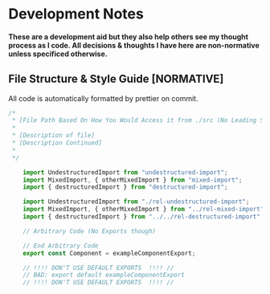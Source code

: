 # Development Notes
#### These are a development aid but they also help others see my thought process as I code. All decisions & thoughts I have here are non-normative unless specificed otherwise.

## File Structure & Style Guide [NORMATIVE]
All code is automatically formatted by prettier on commit.

```javascript
/*
 * [File Path Based On How You Would Access it from ./src (No Leading Slash)]
 *
 * [Description of file]
 * [Description Continued]
 * 
 */

    import UndestructuredImport from "undestructured-import";
    import MixedImport, { otherMixedImport } from "mixed-import";
    import { destructuredImport } from "destructured-import";

    import UndestructuredImport from "./rel-undestructured-import";
    import MixedImport, { otherMixedImport } from "../rel-mixed-import";
    import { destructuredImport } from "../../rel-destructured-import";

    // Arbitrary Code (No Exports though)

    // End Arbitrary Code
    export const Component = exampleComponentExport;

    // !!!! DON'T USE DEFAULT EXPORTS  !!!! //
    // BAD: export default exampleComponentExport
    // !!!! DON'T USE DEFAULT EXPORTS  !!!! //

```